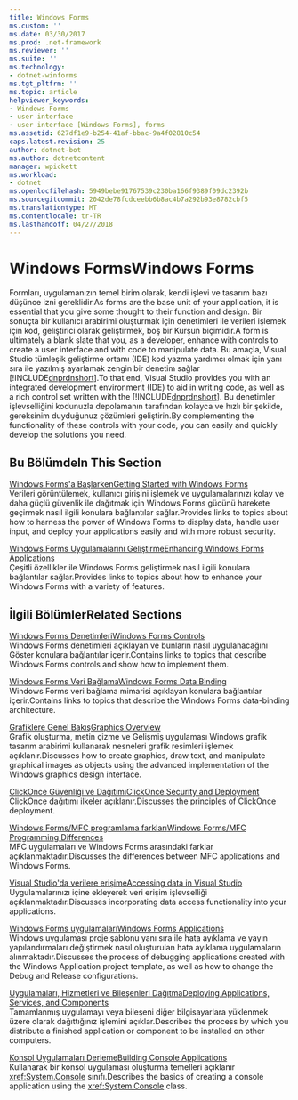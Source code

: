 ```yaml
---
title: Windows Forms
ms.custom: ''
ms.date: 03/30/2017
ms.prod: .net-framework
ms.reviewer: ''
ms.suite: ''
ms.technology:
- dotnet-winforms
ms.tgt_pltfrm: ''
ms.topic: article
helpviewer_keywords:
- Windows Forms
- user interface
- user interface [Windows Forms], forms
ms.assetid: 627df1e9-b254-41af-bbac-9a4f02810c54
caps.latest.revision: 25
author: dotnet-bot
ms.author: dotnetcontent
manager: wpickett
ms.workload:
- dotnet
ms.openlocfilehash: 5949bebe91767539c230ba166f9389f09dc2392b
ms.sourcegitcommit: 2042de78fcdceebb6b8ac4b7a292b93e8782cbf5
ms.translationtype: MT
ms.contentlocale: tr-TR
ms.lasthandoff: 04/27/2018
---
```

# <a name="windows-forms"></a><span data-ttu-id="9bf3e-102">Windows Forms</span><span class="sxs-lookup"><span data-stu-id="9bf3e-102">Windows Forms</span></span>
<span data-ttu-id="9bf3e-103">Formları, uygulamanızın temel birim olarak, kendi işlevi ve tasarım bazı düşünce izni gereklidir.</span><span class="sxs-lookup"><span data-stu-id="9bf3e-103">As forms are the base unit of your application, it is essential that you give some thought to their function and design.</span></span> <span data-ttu-id="9bf3e-104">Bir sonuçta bir kullanıcı arabirimi oluşturmak için denetimleri ile verileri işlemek için kod, geliştirici olarak geliştirmek, boş bir Kurşun biçimidir.</span><span class="sxs-lookup"><span data-stu-id="9bf3e-104">A form is ultimately a blank slate that you, as a developer, enhance with controls to create a user interface and with code to manipulate data.</span></span> <span data-ttu-id="9bf3e-105">Bu amaçla, Visual Studio tümleşik geliştirme ortamı (IDE) kod yazma yardımcı olmak için yanı sıra ile yazılmış ayarlamak zengin bir denetim sağlar [!INCLUDE[dnprdnshort](../../../includes/dnprdnshort-md.md)].</span><span class="sxs-lookup"><span data-stu-id="9bf3e-105">To that end, Visual Studio provides you with an integrated development environment (IDE) to aid in writing code, as well as a rich control set written with the [!INCLUDE[dnprdnshort](../../../includes/dnprdnshort-md.md)].</span></span> <span data-ttu-id="9bf3e-106">Bu denetimler işlevselliğini kodunuzla depolamanın tarafından kolayca ve hızlı bir şekilde, gereksinim duyduğunuz çözümleri geliştirin.</span><span class="sxs-lookup"><span data-stu-id="9bf3e-106">By complementing the functionality of these controls with your code, you can easily and quickly develop the solutions you need.</span></span>  
  
## <a name="in-this-section"></a><span data-ttu-id="9bf3e-107">Bu Bölümde</span><span class="sxs-lookup"><span data-stu-id="9bf3e-107">In This Section</span></span>  
 [<span data-ttu-id="9bf3e-108">Windows Forms'a Başlarken</span><span class="sxs-lookup"><span data-stu-id="9bf3e-108">Getting Started with Windows Forms</span></span>](../../../docs/framework/winforms/getting-started-with-windows-forms.md)  
 <span data-ttu-id="9bf3e-109">Verileri görüntülemek, kullanıcı girişini işlemek ve uygulamalarınızı kolay ve daha güçlü güvenlik ile dağıtmak için Windows Forms gücünü harekete geçirmek nasıl ilgili konulara bağlantılar sağlar.</span><span class="sxs-lookup"><span data-stu-id="9bf3e-109">Provides links to topics about how to harness the power of Windows Forms to display data, handle user input, and deploy your applications easily and with more robust security.</span></span>  
  
 [<span data-ttu-id="9bf3e-110">Windows Forms Uygulamalarını Geliştirme</span><span class="sxs-lookup"><span data-stu-id="9bf3e-110">Enhancing Windows Forms Applications</span></span>](../../../docs/framework/winforms/advanced/index.md)  
 <span data-ttu-id="9bf3e-111">Çeşitli özellikler ile Windows Forms geliştirmek nasıl ilgili konulara bağlantılar sağlar.</span><span class="sxs-lookup"><span data-stu-id="9bf3e-111">Provides links to topics about how to enhance your Windows Forms with a variety of features.</span></span>  
  
## <a name="related-sections"></a><span data-ttu-id="9bf3e-112">İlgili Bölümler</span><span class="sxs-lookup"><span data-stu-id="9bf3e-112">Related Sections</span></span>  
 [<span data-ttu-id="9bf3e-113">Windows Forms Denetimleri</span><span class="sxs-lookup"><span data-stu-id="9bf3e-113">Windows Forms Controls</span></span>](../../../docs/framework/winforms/controls/index.md)  
 <span data-ttu-id="9bf3e-114">Windows Forms denetimleri açıklayan ve bunların nasıl uygulanacağını Göster konulara bağlantılar içerir.</span><span class="sxs-lookup"><span data-stu-id="9bf3e-114">Contains links to topics that describe Windows Forms controls and show how to implement them.</span></span>  
  
 [<span data-ttu-id="9bf3e-115">Windows Forms Veri Bağlama</span><span class="sxs-lookup"><span data-stu-id="9bf3e-115">Windows Forms Data Binding</span></span>](../../../docs/framework/winforms/windows-forms-data-binding.md)  
 <span data-ttu-id="9bf3e-116">Windows Forms veri bağlama mimarisi açıklayan konulara bağlantılar içerir.</span><span class="sxs-lookup"><span data-stu-id="9bf3e-116">Contains links to topics that describe the Windows Forms data-binding architecture.</span></span>  
  
 [<span data-ttu-id="9bf3e-117">Grafiklere Genel Bakış</span><span class="sxs-lookup"><span data-stu-id="9bf3e-117">Graphics Overview</span></span>](../../../docs/framework/winforms/advanced/graphics-overview-windows-forms.md)  
 <span data-ttu-id="9bf3e-118">Grafik oluşturma, metin çizme ve Gelişmiş uygulaması Windows grafik tasarım arabirimi kullanarak nesneleri grafik resimleri işlemek açıklanır.</span><span class="sxs-lookup"><span data-stu-id="9bf3e-118">Discusses how to create graphics, draw text, and manipulate graphical images as objects using the advanced implementation of the Windows graphics design interface.</span></span>  
  
 [<span data-ttu-id="9bf3e-119">ClickOnce Güvenliği ve Dağıtımı</span><span class="sxs-lookup"><span data-stu-id="9bf3e-119">ClickOnce Security and Deployment</span></span>](/visualstudio/deployment/clickonce-security-and-deployment)  
 <span data-ttu-id="9bf3e-120">ClickOnce dağıtımı ilkeler açıklanır.</span><span class="sxs-lookup"><span data-stu-id="9bf3e-120">Discusses the principles of ClickOnce deployment.</span></span>  
  
 [<span data-ttu-id="9bf3e-121">Windows Forms/MFC programlama farkları</span><span class="sxs-lookup"><span data-stu-id="9bf3e-121">Windows Forms/MFC Programming Differences</span></span>](/cpp/dotnet/windows-forms-mfc-programming-differences)  
 <span data-ttu-id="9bf3e-122">MFC uygulamaları ve Windows Forms arasındaki farklar açıklanmaktadır.</span><span class="sxs-lookup"><span data-stu-id="9bf3e-122">Discusses the differences between MFC applications and Windows Forms.</span></span>  
  
 [<span data-ttu-id="9bf3e-123">Visual Studio'da verilere erişime</span><span class="sxs-lookup"><span data-stu-id="9bf3e-123">Accessing data in Visual Studio</span></span>](/visualstudio/data-tools/accessing-data-in-visual-studio)  
 <span data-ttu-id="9bf3e-124">Uygulamalarınızı içine ekleyerek veri erişim işlevselliği açıklanmaktadır.</span><span class="sxs-lookup"><span data-stu-id="9bf3e-124">Discusses incorporating data access functionality into your applications.</span></span>  
  
 [<span data-ttu-id="9bf3e-125">Windows Forms uygulamaları</span><span class="sxs-lookup"><span data-stu-id="9bf3e-125">Windows Forms Applications</span></span>](/visualstudio/debugger/debugging-preparation-windows-forms-applications)  
 <span data-ttu-id="9bf3e-126">Windows uygulaması proje şablonu yanı sıra ile hata ayıklama ve yayın yapılandırmaları değiştirmek nasıl oluşturulan hata ayıklama uygulamaların alınmaktadır.</span><span class="sxs-lookup"><span data-stu-id="9bf3e-126">Discusses the process of debugging applications created with the Windows Application project template, as well as how to change the Debug and Release configurations.</span></span>  
  
 [<span data-ttu-id="9bf3e-127">Uygulamaları, Hizmetleri ve Bileşenleri Dağıtma</span><span class="sxs-lookup"><span data-stu-id="9bf3e-127">Deploying Applications, Services, and Components</span></span>](https://msdn.microsoft.com/library/wtzawcsz)  
 <span data-ttu-id="9bf3e-128">Tamamlanmış uygulamayı veya bileşeni diğer bilgisayarlara yüklenmek üzere olarak dağıttığınız işlemini açıklar.</span><span class="sxs-lookup"><span data-stu-id="9bf3e-128">Describes the process by which you distribute a finished application or component to be installed on other computers.</span></span>  
  
 [<span data-ttu-id="9bf3e-129">Konsol Uygulamaları Derleme</span><span class="sxs-lookup"><span data-stu-id="9bf3e-129">Building Console Applications</span></span>](../../../docs/standard/building-console-apps.md)  
 <span data-ttu-id="9bf3e-130">Kullanarak bir konsol uygulaması oluşturma temelleri açıklanır <xref:System.Console> sınıfı.</span><span class="sxs-lookup"><span data-stu-id="9bf3e-130">Describes the basics of creating a console application using the <xref:System.Console> class.</span></span>
